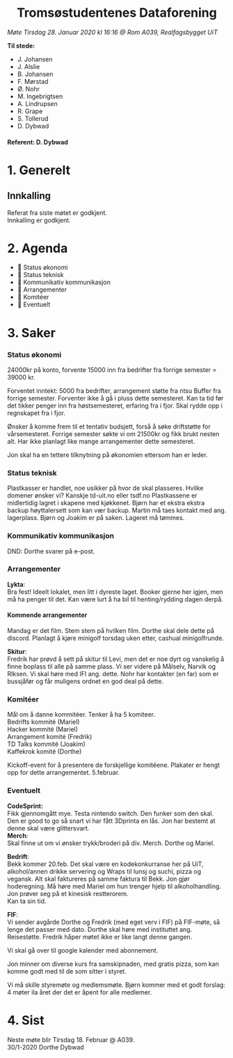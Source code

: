 <h1> <center> Tromsøstudentenes Dataforening </center> </h1>

*Møte Tirsdag 28. Januar 2020 kl 16:16 @ Rom A039, Realfagsbygget UiT*

**Til stede:**
* J. Johansen
* J. Alslie
* B. Johansen
* F. Mørstad
* Ø. Nohr
* M. Ingebrigtsen
* A. Lindrupsen
* R. Grape
* S. Tollerud
* D. Dybwad

  

#### Referent: D. Dybwad

# 1. Generelt
## Innkalling
Referat fra siste møtet er godkjent. <br/>
Innkalling er godkjent.

# 2. Agenda
* :purple_heart: Status økonomi
* :purple_heart: Status teknisk
* :purple_heart: Kommunikativ kommunikasjon
* :purple_heart: Arrangementer
* :purple_heart: Komitéer
* :purple_heart: Eventuelt



# 3. Saker
### Status økonomi
24000kr på konto, forvente 15000 inn fra bedrifter fra forrige semester
= 39000 kr. <br>

Forventet inntekt: 5000 fra bedrifter, arrangement støtte fra ntsu
Buffer fra forrige semester. Forventer ikke å gå i pluss dette semesteret.
Kan ta tid før det tikker penger inn fra høstsemesteret, erfaring fra i fjor.
Skal rydde opp i regnskapet fra i fjor. <br>

Ønsker å komme frem til et tentativ budsjett, forså å søke driftstøtte for vårsemesteret. Forrige semester søkte vi om 21500kr og fikk brukt nesten alt. Har ikke planlagt like mange arrangementer dette semesteret. <br>

Jon skal ha en tettere tilknytning på økonomien ettersom han er leder.   

### Status teknisk
Plastkasser er handlet, noe usikker på hvor de skal plasseres. 
Hvilke domener ønsker vi? Kanskje td-uit.no eller tsdf.no 
Plastkassene er midlertidig lagret i skapene med kjøkkenet.
Bjørn har et ekstra ekstra backup høyttalersett som kan vær backup.
Martin må taes kontakt med ang. lagerplass. Bjørn og Joakim er på saken. 
Lageret må tømmes.

### Kommunikativ kommunikasjon
DND: Dorthe svarer på e-post.  

### Arrangementer
**Lykta**: <br> 
Bra fest! Ideelt lokalet, men litt i dyreste laget. Booker gjerne her igjen, men må ha penger til det. Kan være lurt å ha bil til henting/rydding dagen derpå.

#### Kommende arrangementer
Mandag er det film. Stem stem på hvilken film. Dorthe skal dele dette på discord. Planlagt å kjøre minigolf torsdag uken etter, cashual minigolfrunde. <br>

**Skitur**: <br>
Fredrik har prøvd å sett på skitur til Levi, men det er noe dyrt og vanskelig å finne boplass til alle på samme plass. Vi ser videre på Målselv, Narvik og RIksen. Vi skal høre med IFI ang. dette. Nohr har kontakter (en far) som er bussjåfør og får muligens ordnet en god deal på dette. 

### Komitéer
Mål om å danne kommitéer. Tenker å ha 5 komiteer. <br>
Bedrifts kommité (Mariel) <br>
Hacker kommité (Mariel) <br>
Arrangement komité (Fredrik)<br>
TD Talks kommité (Joakim) <br>
Kaffekrok komité (Dorthe)<br>

Kickoff-event for å presentere de forskjellige komitéene. Plakater er hengt opp for dette arrangementet. 5.februar.<br>

### Eventuelt

**CodeSprint:** <br>
Fikk gjennomgått mye. Testa nintendo switch. Den funker som den skal. Den er good to go så snart vi har fått 3Dprinta en lås. Jon har bestemt at denne skal være glittersvart. <br>
**Merch**: <br>
Skal finne ut om vi ønsker trykk/broderi på div. Merch. Dorthe og Mariel.<br>

**Bedrift**: <br>
Bekk kommer 20.feb. Det skal være en kodekonkurranse her på UiT, alkohol/annen drikke servering og Wraps til lunsj og suchi, pizza og vegansk. Alt skal faktureres på samme faktura til Bekk. Jon gjør hoderegning. Må høre med Mariel om hun trenger hjelp til alkoholhandling. Jon prøver seg på et kinesisk restterorem. <br> Kan ta sin tid.<br>

**FIF**: <br>
Vi sender avgårde Dorthe og Fredrik (med eget verv i FIF) på FIF-møte, så lenge det passer med dato. Dorthe skal høre med instituttet ang. Reisestøtte. Fredrik håper møtet ikke er like langt denne gangen. <br> 

Vi skal gå over til google kalender med abonnement. <br>

Jon minner om diverse kurs fra samskipnaden, med gratis pizza, som kan komme godt med til de som sitter i styret.<br>

Vi må skille styremøte og medlemsmøte.
Bjørn kommer med et godt forslag: 4 møter ila året der det er åpent for alle medlemer. <br>



# 4. Sist
Neste møte blir Tirsdag 18. Februar @ A039. <br>
30/1-2020 Dorthe Dybwad
